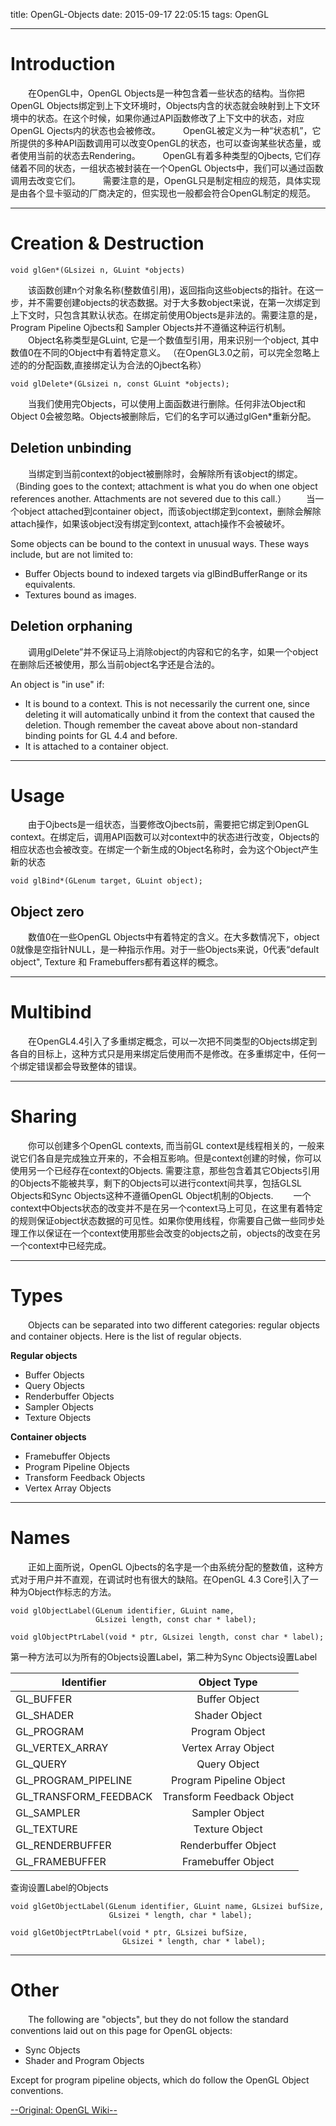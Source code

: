 title: OpenGL-Objects
date: 2015-09-17 22:05:15
tags: OpenGL

---
# Introduction
 　　在OpenGL中，OpenGL Objects是一种包含着一些状态的结构。当你把OpenGL Objects绑定到上下文环境时，Objects内含的状态就会映射到上下文环境中的状态。在这个时候，如果你通过API函数修改了上下文中的状态，对应OpenGL Ojects内的状态也会被修改。
　　 OpenGL被定义为一种“状态机”，它所提供的多种API函数调用可以改变OpenGL的状态，也可以查询某些状态量，或者使用当前的状态去Rendering。
　　 OpenGL有着多种类型的Ojbects, 它们存储着不同的状态，一组状态被封装在一个OpenGL Objects中，我们可以通过函数调用去改变它们。
　　 需要注意的是，OpenGL只是制定相应的规范，具体实现是由各个显卡驱动的厂商决定的，但实现也一般都会符合OpenGL制定的规范。

---

<!--more-->

# Creation & Destruction

``` 
void glGen*(GLsizei n, GLuint *objects)
```
 　　该函数创建n个对象名称(整数值引用)，返回指向这些objects的指针。在这一步，并不需要创建objects的状态数据。对于大多数object来说，在第一次绑定到上下文时，只包含其默认状态。在绑定前使用Objects是非法的。需要注意的是，Program Pipeline Ojbects和 Sampler Objects并不遵循这种运行机制。
 　　Object名称类型是GLuint, 它是一个数值型引用，用来识别一个object, 其中数值0在不同的Object中有着特定意义。
  （在OpenGL3.0之前，可以完全忽略上述的的分配函数,直接绑定认为合法的Ojbect名称）
``` 
void glDelete*(GLsizei n​, const GLuint *objects​);
```
 　　当我们使用完Objects，可以使用上面函数进行删除。任何非法Object和Object 0会被忽略。Objects被删除后，它们的名字可以通过glGen*重新分配。
 
## Deletion unbinding
　　当绑定到当前context的object被删除时，会解除所有该object的绑定。
（Binding goes to the context; attachment is what you do when one object references another. Attachments are not severed due to this call.）
　　当一个object attached到container object，而该object绑定到context，删除会解除attach操作，如果该object没有绑定到context, attach操作不会被破坏。

Some objects can be bound to the context in unusual ways. These ways include, but are not limited to:
- Buffer Objects bound to indexed targets via glBindBufferRange​ or its equivalents.
- Textures bound as images.

## Deletion orphaning
　　调用glDelete”并不保证马上消除object的内容和它的名字，如果一个object在删除后还被使用，那么当前object名字还是合法的。

An object is "in use" if:
- It is bound to a context. This is not necessarily the current one, since deleting it will automatically unbind it from the context that caused the deletion. Though remember the caveat above about non-standard binding points for GL 4.4 and before.
- It is attached to a container object.

---
#   Usage
　　由于Ojbects是一组状态，当要修改Ojbects前，需要把它绑定到OpenGL context。在绑定后，调用API函数可以对context中的状态进行改变，Objects的相应状态也会被改变。在绑定一个新生成的Object名称时，会为这个Object产生新的状态

```
void glBind*(GLenum target​, GLuint object​);
```
## Object zero
 　　数值0在一些OpenGL Objects中有着特定的含义。在大多数情况下，object 0就像是空指针NULL，是一种指示作用。对于一些Objects来说，0代表“default object", Texture 和 Framebuffers都有着这样的概念。

---
# Multibind
　　在OpenGL4.4引入了多重绑定概念，可以一次把不同类型的Objects绑定到各自的目标上，这种方式只是用来绑定后使用而不是修改。在多重绑定中，任何一个绑定错误都会导致整体的错误。

---
# Sharing
　　你可以创建多个OpenGL contexts, 而当前GL context是线程相关的，一般来说它们各自是完成独立开来的，不会相互影响。但是context创建的时候，你可以使用另一个已经存在context的Objects. 需要注意，那些包含着其它Objects引用的Objects不能被共享，剩下的Objects可以进行context间共享，包括GLSL Objects和Sync Objects这种不遵循OpenGL Object机制的Objects.
　　一个context中Objects状态的改变并不是在另一个context马上可见，在这里有着特定的规则保证object状态数据的可见性。如果你使用线程，你需要自己做一些同步处理工作以保证在一个context使用那些会改变的objects之前，objects的改变在另一个context中已经完成。

---
# Types
　　Objects can be separated into two different categories: regular objects and container objects. Here is the list of regular objects.

**Regular objects**
- Buffer Objects
- Query Objects
- Renderbuffer Objects
- Sampler Objects
- Texture Objects

**Container objects**
- Framebuffer Objects
- Program Pipeline Objects
- Transform Feedback Objects
- Vertex Array Objects

---
# Names
　　正如上面所说，OpenGL Ojbects的名字是一个由系统分配的整数值，这种方式对于用户并不直观，在调试时也有很大的缺陷。在OpenGL 4.3 Core引入了一种为Object作标志的方法。
``` 
void glObjectLabel​(GLenum identifier​, GLuint name​, 
                   GLsizei length​, const char * label​);
                   
void glObjectPtrLabel​(void * ptr​, GLsizei length​, const char * label​);
```
第一种方法可以为所有的Objects设置Label，第二种为Sync Objects设置Label

| Identifier    | Object Type  |
| ------------- |:-------------:| 
| GL_BUFFER	    | Buffer Object | 
| GL_SHADER     | 	Shader Object | 
| GL_PROGRAM    | 	Program Object | 
| GL_VERTEX_ARRAY	 | Vertex Array Object | 
| GL_QUERY	 | Query Object | 
| GL_PROGRAM_PIPELINE | 	Program Pipeline Object | 
| GL_TRANSFORM_FEEDBACK	 | Transform Feedback Object | 
| GL_SAMPLER	 | Sampler Object | 
| GL_TEXTURE	 | Texture Object | 
| GL_RENDERBUFFER	 | Renderbuffer Object | 
| GL_FRAMEBUFFER	 | Framebuffer Object | 

查询设置Label的Objects
```
void glGetObjectLabel​(GLenum identifier​, GLuint name​, GLsizei bufSize​,
                      GLsizei * length​, char * label​);

void glGetObjectPtrLabel​(void * ptr​, GLsizei bufSize​, 
                         GLsizei * length​, char * label​);
```

---
# Other
　　The following are "objects", but they do not follow the standard conventions laid out on this page for OpenGL objects:
- Sync Objects
- Shader and Program Objects

Except for program pipeline objects, which do follow the OpenGL Object conventions.

[--Original: OpenGL Wiki--](https://www.opengl.org/wiki/OpenGL_Object)